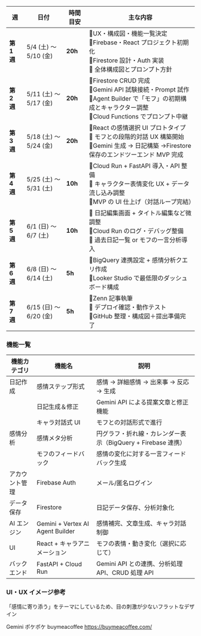 | 週          | 日付                   | 時間目安 | 主な内容                                                                                                                                                    |
| ----------- | ---------------------- | -------- | ----------------------------------------------------------------------------------------------------------------------------------------------------------- |
| **第 1 週** | 5/4 (土) 〜 5/10 (金)  | **20h**  | 🔹UX・構成図・機能一覧決定<br>🔹Firebase・React プロジェクト初期化<br>🔹Firestore 設計・Auth 実装<br>🔹 全体構成図とプロンプト方針                          |
| **第 2 週** | 5/11 (土) 〜 5/17 (金) | **20h**  | 🔹Firestore CRUD 完成<br>🔹Gemini API 試験接続・Prompt 試作<br>🔹Agent Builder で「モフ」の初期構成とキャラクター調整<br>🔹Cloud Functions でプロンプト中継 |
| **第 3 週** | 5/18 (土) 〜 5/24 (金) | **20h**  | 🔹React の感情選択 UI プロトタイプ<br>🔹 モフとの段階的対話 UX 構築開始<br>🔹Gemini 生成 → 日記構築 →Firestore 保存のエンドツーエンド MVP 完成              |
| **第 4 週** | 5/25 (土) 〜 5/31 (土) | **10h**  | 🔹Cloud Run + FastAPI 導入・API 整備<br>🔹 キャラクター表情変化 UX + データ流し込み調整<br>🔹MVP の UI 仕上げ（対話ループ完結）                             |
| **第 5 週** | 6/1 (日) 〜 6/7 (土)   | **10h**  | 🔹 日記編集画面 + タイトル編集など微調整<br>🔹Cloud Run のログ・デバッグ整備<br>🔹 過去日記一覧 or モフの一言分析導入                                       |
| **第 6 週** | 6/8 (日) 〜 6/14 (土)  | **5h**   | 🔹BigQuery 連携設定 + 感情分析クエリ作成<br>🔹Looker Studio で最低限のダッシュボード構成                                                                    |
| **第 7 週** | 6/15 (日) 〜 6/20 (金) | **5h**   | 🔹Zenn 記事執筆<br>🔹 デプロイ確認・動作テスト<br>🔹GitHub 整理・構成図＋提出準備完了                                                                       |

### 機能一覧

| 機能カテゴリ   | 機能名                           | 説明                                                         |
| -------------- | -------------------------------- | ------------------------------------------------------------ |
| 日記作成       | 感情ステップ形式                 | 感情 → 詳細感情 → 出来事 → 反応 → 生成                       |
|                | 日記生成＆修正                   | Gemini API による提案文章と修正機能                          |
|                | キャラ対話式 UI                  | モフとの対話形式で進行                                       |
| 感情分析       | 感情メタ分析                     | 円グラフ・折れ線・カレンダー表示（BigQuery + Firebase 連携） |
|                | モフのフィードバック             | 感情の変化に対する一言フィードバック生成                     |
| アカウント管理 | Firebase Auth                    | メール/匿名ログイン                                          |
| データ保存     | Firestore                        | 日記データ保存、分析対象化                                   |
| AI エンジン    | Gemini + Vertex AI Agent Builder | 感情補完、文章生成、キャラ対話制御                           |
| UI             | React + キャラアニメーション     | モフの表情・動き変化（選択に応じて）                         |
| バックエンド   | FastAPI + Cloud Run              | Gemini API との連携、分析処理 API、CRUD 処理 API             |

### UI・UX イメージ参考

「感情に寄り添う」をテーマにしているため、目の刺激が少ないフラットなデザイン

Gemini
ポケポケ
buymeacoffee
https://buymeacoffee.com/
